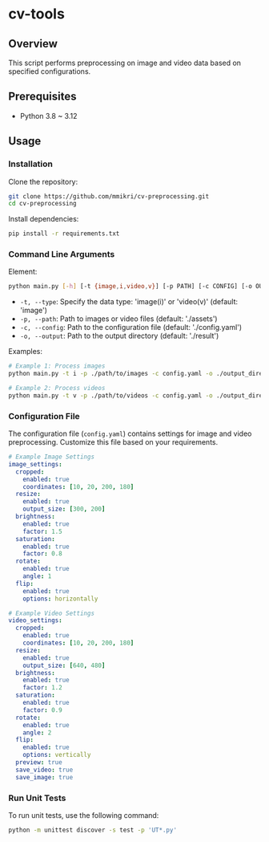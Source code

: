 # cv-tools

## Overview
This script performs preprocessing on image and video data based on specified configurations.

## Prerequisites
- Python 3.8 ~ 3.12

## Usage

### Installation
Clone the repository:
```bash
git clone https://github.com/mmikri/cv-preprocessing.git
cd cv-preprocessing
```

Install dependencies:
```bash
pip install -r requirements.txt
```

### Command Line Arguments
Element:
```bash
python main.py [-h] [-t {image,i,video,v}] [-p PATH] [-c CONFIG] [-o OUTPUT]
```
- `-t, --type`: Specify the data type: 'image(i)' or 'video(v)' (default: 'image')
- `-p, --path`: Path to images or video files (default: './assets')
- `-c, --config`: Path to the configuration file (default: './config.yaml')
- `-o, --output`: Path to the output directory (default: './result')

Examples:
```bash
# Example 1: Process images
python main.py -t i -p ./path/to/images -c config.yaml -o ./output_directory

# Example 2: Process videos
python main.py -t v -p ./path/to/videos -c config.yaml -o ./output_directory
```

### Configuration File
The configuration file (`config.yaml`) contains settings for image and video preprocessing.
Customize this file based on your requirements.

```yaml
# Example Image Settings
image_settings:
  cropped:
    enabled: true
    coordinates: [10, 20, 200, 180]
  resize:
    enabled: true
    output_size: [300, 200]
  brightness:
    enabled: true
    factor: 1.5
  saturation:
    enabled: true
    factor: 0.8
  rotate:
    enabled: true
    angle: 1
  flip:
    enabled: true
    options: horizontally

# Example Video Settings
video_settings:
  cropped:
    enabled: true
    coordinates: [10, 20, 200, 180]
  resize:
    enabled: true
    output_size: [640, 480]
  brightness:
    enabled: true
    factor: 1.2
  saturation:
    enabled: true
    factor: 0.9
  rotate:
    enabled: true
    angle: 2
  flip:
    enabled: true
    options: vertically
  preview: true
  save_video: true
  save_image: true
```

### Run Unit Tests
To run unit tests, use the following command:
```bash
python -m unittest discover -s test -p 'UT*.py'
```